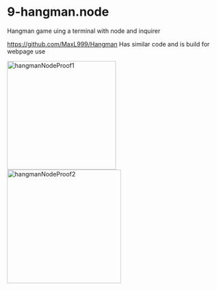 # 9-hangman.node
Hangman game uing a terminal with node and inquirer

https://github.com/MaxL999/Hangman
Has similar code and is build for webpage use

<img width="254" alt="hangmanNodeProof1" src="https://user-images.githubusercontent.com/56656386/82624239-e5249100-9b96-11ea-8faa-73ad7451c306.png">

<img width="266" alt="hangmanNodeProof2" src="https://user-images.githubusercontent.com/56656386/82624245-e81f8180-9b96-11ea-8058-4557dd515c04.png">
